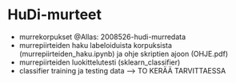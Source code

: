 # HuDi-murteet

- murrekorpukset @Allas: 2008526-hudi-murredata
- murrepiirteiden haku labeloiduista korpuksista (murrepiirteiden_haku.ipynb) ja ohje skriptien ajoon (OHJE.pdf)
- murrepiirteiden luokittelutesti (sklearn_classifier)
- classifier training ja testing data --> TO KERÄÄ TARVITTAESSA

